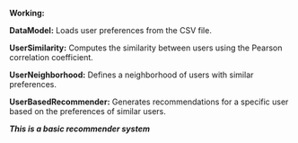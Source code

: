 **Working:**

**DataModel:** Loads user preferences from the CSV file.

**UserSimilarity:** Computes the similarity between users using the Pearson correlation coefficient.

**UserNeighborhood:** Defines a neighborhood of users with similar preferences.

**UserBasedRecommender:** Generates recommendations for a specific user based on the preferences of similar users.

***This is a basic recommender system***
